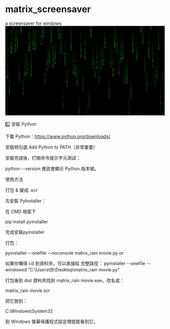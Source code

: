 # matrix_screensaver
a screensaver for windows
![駭客任務亂碼雨](images/matrix_rain.png)

1️⃣ 安裝 Python

下載 Python：https://www.python.org/downloads/

安裝時勾選 Add Python to PATH（非常重要）

安裝完成後，打開命令提示字元測試：

python --version
應該會顯示 Python 版本號。


使用方法

打包 & 變成 .scr

先安裝 PyInstaller：

在 CMD 視窗下

pip install pyinstaller

完成安裝pyinstaller

打包：

pyinstaller --onefile --noconsole matrix_rain movie.py
or

如果你懶得 cd 到資料夾，可以直接給 完整路徑：
pyinstaller --onefile --windowed "C:\Users\你\Desktop\matrix_rain movie.py"


打包後到 dist 資料夾找到 matrix_rain movie.exe，改名成：

matrix_rain movie.scr


把它放到：

C:\Windows\System32


到 Windows 螢幕保護程式設定裡就能看到它。
